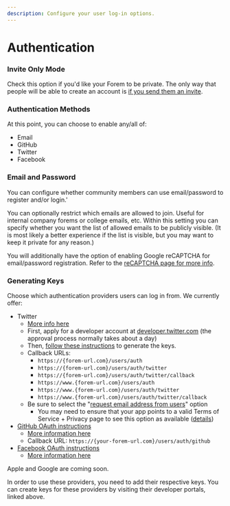 ```yaml
---
description: Configure your user log-in options.
---
```


# Authentication

### Invite Only Mode

Check this option if you'd like your Forem to be private.  The only way that people will be able to create an account is [if you send them an invite](../../users/inviting-a-new-user.md).

### Authentication Methods

At this point, you can choose to enable any/all of:

* Email
* GitHub
* Twitter
* Facebook

### Email and Password

You can configure whether community members can use email/password to register and/or login.'

You can optionally restrict which emails are allowed to join. Useful for internal company forems or college emails, etc. Within this setting you can specify whether you want the list of allowed emails to be publicly visible. \(It is most likely a better experience if the list is visible, but you may want to keep it private for any reason.\)

You will additionally have the option of enabling Google reCAPTCHA for email/password registration.  Refer to the [reCAPTCHA page for more info](google-recaptcha.md).

### Generating Keys

Choose which authentication providers users can log in from. We currently offer:

* Twitter
  * [More info here](https://docs.forem.com/backend/auth-twitter/)
  * First, apply for a developer account at [developer.twitter.com](http://developer.twitter.com/) \(the approval process normally takes about a day\)
  * Then, [follow these instructions](https://developer.twitter.com/en/docs/authentication/guides/log-in-with-twitter) to generate the keys.
  * Callback URLs:
    * `https://{forem-url.com}/users/auth`
    * `https://{forem-url.com}/users/auth/twitter`
    * `https://{forem-url.com}/users/auth/twitter/callback`
    * `https://www.{forem-url.com}/users/auth`
    * `https://www.{forem-url.com}/users/auth/twitter`
    * `https://www.{forem-url.com}/users/auth/twitter/callback`
  * Be sure to select the "[request email address from users](https://user-images.githubusercontent.com/22895284/51078803-9a9a2700-16bb-11e9-8f27-dbfe04b52031.png)" option
    * You may need to ensure that your app points to a valid Terms of Service + Privacy page to see this option as available \([details](https://developer.twitter.com/en/docs/apps/app-permissions)\)
* [GitHub OAuth instructions](https://docs.github.com/en/developers/apps/creating-an-oauth-app)
  * [More information here](https://docs.forem.com/backend/auth-github/)
  * Callback URL: `https://{your-forem-url.com}/users/auth/github`
* [Facebook OAuth instructions](https://developers.facebook.com/docs/apps)
  * [More information here](https://docs.forem.com/backend/auth-facebook/) 

Apple and Google are coming soon.

In order to use these providers, you need to add their respective keys. You can create keys for these providers by visiting their developer portals, linked above.

